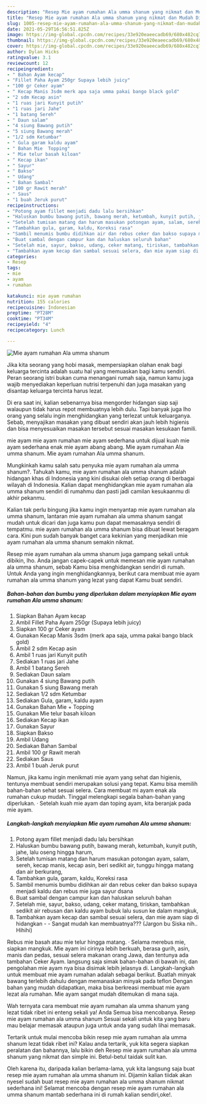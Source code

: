 ```yaml
---
description: "Resep Mie ayam rumahan Ala umma shanum yang nikmat dan Mudah Dibuat"
title: "Resep Mie ayam rumahan Ala umma shanum yang nikmat dan Mudah Dibuat"
slug: 1005-resep-mie-ayam-rumahan-ala-umma-shanum-yang-nikmat-dan-mudah-dibuat
date: 2021-05-29T16:56:51.825Z
image: https://img-global.cpcdn.com/recipes/33e920eaeecadb69/680x482cq70/mie-ayam-rumahan-ala-umma-shanum-foto-resep-utama.jpg
thumbnail: https://img-global.cpcdn.com/recipes/33e920eaeecadb69/680x482cq70/mie-ayam-rumahan-ala-umma-shanum-foto-resep-utama.jpg
cover: https://img-global.cpcdn.com/recipes/33e920eaeecadb69/680x482cq70/mie-ayam-rumahan-ala-umma-shanum-foto-resep-utama.jpg
author: Dylan Hicks
ratingvalue: 3.1
reviewcount: 12
recipeingredient:
- " Bahan Ayam kecap"
- "Fillet Paha Ayam 250gr Supaya lebih juicy"
- "100 gr Ceker ayam"
- " Kecap Manis 3sdm merk apa saja umma pakai bango black gold"
- "2 sdm Kecap asin"
- "1 ruas jari Kunyit putih"
- "1 ruas jari Jahe"
- "1 batang Sereh"
- " Daun salam"
- "4 siung Bawang putih"
- "5 siung Bawang merah"
- "1/2 sdm Ketumbar"
- " Gula garam kaldu ayam"
- " Bahan Mie  Topping"
- " Mie telur basah kiloan"
- " Kecap ikan"
- " Sayur"
- " Bakso"
- " Udang"
- " Bahan Sambal"
- "100 gr Rawit merah"
- " Saus"
- "1 buah Jeruk purut"
recipeinstructions:
- "Potong ayam fillet menjadi dadu lalu bersihkan"
- "Haluskan bumbu bawang putih, bawang merah, ketumbah, kunyit putih, jahe, lalu oseng hingga harum,"
- "Setelah tumisan matang dan harum masukan potongan ayam, salam, sereh, kecap manis, kecap asin, beri sedikit air, tunggu hingga matang dan air berkurang,"
- "Tambahkan gula, garam, kaldu, Koreksi rasa"
- "Sambil menumis bumbu didihkan air dan rebus ceker dan bakso supaya menjadi kaldu dan rebus mie juga sayur dsana"
- "Buat sambal dengan campur kan dan haluskan seluruh bahan"
- "Setelah mie, sayur, bakso, udang, ceker matang, tiriskan, tambahkan sedikit air rebusan dan kaldu ayam bubuk lalu susun ke dalam mangkuk,"
- "Tambahkan ayam kecap dan sambal sesuai selera, dan mie ayam siap di hidangkan  Sangat mudah kan membuatnya??? (Jargon bu Siska nih.. Hihihi)"
categories:
- Resep
tags:
- mie
- ayam
- rumahan

katakunci: mie ayam rumahan 
nutrition: 155 calories
recipecuisine: Indonesian
preptime: "PT28M"
cooktime: "PT34M"
recipeyield: "4"
recipecategory: Lunch

---
```



![Mie ayam rumahan Ala umma shanum](https://img-global.cpcdn.com/recipes/33e920eaeecadb69/680x482cq70/mie-ayam-rumahan-ala-umma-shanum-foto-resep-utama.jpg)

Jika kita seorang yang hobi masak, mempersiapkan olahan enak bagi keluarga tercinta adalah suatu hal yang memuaskan bagi kamu sendiri. Peran seorang istri bukan cuma menangani rumah saja, namun kamu juga wajib menyediakan keperluan nutrisi terpenuhi dan juga masakan yang disantap keluarga tercinta harus lezat.

Di era  saat ini, kalian sebenarnya bisa mengorder hidangan siap saji walaupun tidak harus repot membuatnya lebih dulu. Tapi banyak juga lho orang yang selalu ingin menghidangkan yang terlezat untuk keluarganya. Sebab, menyajikan masakan yang dibuat sendiri akan jauh lebih higienis dan bisa menyesuaikan masakan tersebut sesuai masakan kesukaan famili. 

mie ayam mie ayam rumahan mie ayam sederhana untuk dijual kuah mie ayam sederhana enak mie ayam abang abang. Mie ayam rumahan Ala umma shanum. Mie ayam rumahan Ala umma shanum.

Mungkinkah kamu salah satu penyuka mie ayam rumahan ala umma shanum?. Tahukah kamu, mie ayam rumahan ala umma shanum adalah hidangan khas di Indonesia yang kini disukai oleh setiap orang di berbagai wilayah di Indonesia. Kalian dapat menghidangkan mie ayam rumahan ala umma shanum sendiri di rumahmu dan pasti jadi camilan kesukaanmu di akhir pekanmu.

Kalian tak perlu bingung jika kamu ingin menyantap mie ayam rumahan ala umma shanum, lantaran mie ayam rumahan ala umma shanum sangat mudah untuk dicari dan juga kamu pun dapat memasaknya sendiri di tempatmu. mie ayam rumahan ala umma shanum bisa dibuat lewat beragam cara. Kini pun sudah banyak banget cara kekinian yang menjadikan mie ayam rumahan ala umma shanum semakin nikmat.

Resep mie ayam rumahan ala umma shanum juga gampang sekali untuk dibikin, lho. Anda jangan capek-capek untuk memesan mie ayam rumahan ala umma shanum, sebab Kamu bisa menghidangkan sendiri di rumah. Untuk Anda yang ingin menghidangkannya, berikut cara membuat mie ayam rumahan ala umma shanum yang lezat yang dapat Kamu buat sendiri.

<!--inarticleads1-->

##### Bahan-bahan dan bumbu yang diperlukan dalam menyiapkan Mie ayam rumahan Ala umma shanum:

1. Siapkan  Bahan Ayam kecap
1. Ambil Fillet Paha Ayam 250gr (Supaya lebih juicy)
1. Siapkan 100 gr Ceker ayam
1. Gunakan  Kecap Manis 3sdm (merk apa saja, umma pakai bango black gold)
1. Ambil 2 sdm Kecap asin
1. Ambil 1 ruas jari Kunyit putih
1. Sediakan 1 ruas jari Jahe
1. Ambil 1 batang Sereh
1. Sediakan  Daun salam
1. Gunakan 4 siung Bawang putih
1. Gunakan 5 siung Bawang merah
1. Sediakan 1/2 sdm Ketumbar
1. Sediakan  Gula, garam, kaldu ayam
1. Gunakan  Bahan Mie + Topping
1. Gunakan  Mie telur basah kiloan
1. Sediakan  Kecap ikan
1. Gunakan  Sayur
1. Siapkan  Bakso
1. Ambil  Udang
1. Sediakan  Bahan Sambal
1. Ambil 100 gr Rawit merah
1. Sediakan  Saus
1. Ambil 1 buah Jeruk purut


Namun, jika kamu ingin menikmati mie ayam yang sehat dan higienis, tentunya membuat sendiri merupakan solusi yang tepat. Kamu bisa memilih bahan-bahan sehat sesuai selera. Cara membuat mi ayam enak ala rumahan cukup mudah. Tinggal melengkapi segala bahan-bahan yang diperlukan. · Setelah kuah mie ayam dan toping ayam, kita beranjak pada mie ayam. 

<!--inarticleads2-->

##### Langkah-langkah menyiapkan Mie ayam rumahan Ala umma shanum:

1. Potong ayam fillet menjadi dadu lalu bersihkan
1. Haluskan bumbu bawang putih, bawang merah, ketumbah, kunyit putih, jahe, lalu oseng hingga harum,
1. Setelah tumisan matang dan harum masukan potongan ayam, salam, sereh, kecap manis, kecap asin, beri sedikit air, tunggu hingga matang dan air berkurang,
1. Tambahkan gula, garam, kaldu, Koreksi rasa
1. Sambil menumis bumbu didihkan air dan rebus ceker dan bakso supaya menjadi kaldu dan rebus mie juga sayur dsana
1. Buat sambal dengan campur kan dan haluskan seluruh bahan
1. Setelah mie, sayur, bakso, udang, ceker matang, tiriskan, tambahkan sedikit air rebusan dan kaldu ayam bubuk lalu susun ke dalam mangkuk,
1. Tambahkan ayam kecap dan sambal sesuai selera, dan mie ayam siap di hidangkan -  - Sangat mudah kan membuatnya??? (Jargon bu Siska nih.. Hihihi)


Rebus mie basah atau mie telur hingga matang. · Selama merebus mie, siapkan mangkuk. Mie ayam ini cirinya lebih berkuah, berasa gurih, asin, manis dan pedas, sesuai selera makanan orang Jawa, dan tentunya ada tambahan Ceker Ayam. langsung saja simak bahan-bahan di bawah ini, dan pengolahan mie ayam nya bisa disimak lebih jelasnya di. Langkah-langkah untuk membuat mie ayam rumahan adalah sebagai berikut. Buatlah minyak bawang terlebih dahulu dengan memanaskan minyak pada teflon Dengan bahan yang mudah didapatkan, maka bisa berkreasi membuat mie ayam lezat ala rumahan. Mie ayam sangat mudah ditemukan di mana saja. 

Wah ternyata cara membuat mie ayam rumahan ala umma shanum yang lezat tidak ribet ini enteng sekali ya! Anda Semua bisa mencobanya. Resep mie ayam rumahan ala umma shanum Sesuai sekali untuk kita yang baru mau belajar memasak ataupun juga untuk anda yang sudah lihai memasak.

Tertarik untuk mulai mencoba bikin resep mie ayam rumahan ala umma shanum lezat tidak ribet ini? Kalau anda tertarik, yuk kita segera siapkan peralatan dan bahannya, lalu bikin deh Resep mie ayam rumahan ala umma shanum yang nikmat dan simple ini. Betul-betul taidak sulit kan. 

Oleh karena itu, daripada kalian berlama-lama, yuk kita langsung saja buat resep mie ayam rumahan ala umma shanum ini. Dijamin kalian tiidak akan nyesel sudah buat resep mie ayam rumahan ala umma shanum nikmat sederhana ini! Selamat mencoba dengan resep mie ayam rumahan ala umma shanum mantab sederhana ini di rumah kalian sendiri,oke!.

